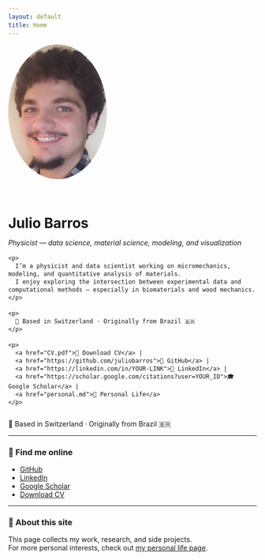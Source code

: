 ```yaml
---
layout: default
title: Home
---
```


<div style="display: flex; align-items: center; gap: 2rem; flex-wrap: wrap;">

  <img src="profile.jpeg" alt="Julio Barros" width="200" style="border-radius: 50%;">

  <div>
    <h1 style="margin-bottom: 0.2em;">Julio Barros</h1>
    <p><em>Physicist — data science, material science, modeling, and visualization</em></p>

    <p>
      I’m a physicist and data scientist working on micromechanics, modeling, and quantitative analysis of materials.  
      I enjoy exploring the intersection between experimental data and computational methods — especially in biomaterials and wood mechanics.
    </p>

    <p>
      📍 Based in Switzerland · Originally from Brazil 🇧🇷
    </p>

    <p>
      <a href="CV.pdf">📄 Download CV</a> |
      <a href="https://github.com/juliobarros">💼 GitHub</a> |
      <a href="https://linkedin.com/in/YOUR-LINK">🔗 LinkedIn</a> |
      <a href="https://scholar.google.com/citations?user=YOUR_ID">🎓 Google Scholar</a> |
      <a href="personal.md">🌿 Personal Life</a>
    </p>
  </div>
</div>


📍 Based in Switzerland · Originally from Brazil 🇧🇷  

---

### 🔗 Find me online
- [GitHub](https://github.com/juliobarros-BR)
- [LinkedIn](https://www.linkedin.com/in/julio-o-amando-de-barros-a80861129/)
- [Google Scholar](https://scholar.google.com/citations?user=0siqWoIAAAAJ&hl=en&oi=ao)
- [Download CV](CV.pdf)

---

### 💬 About this site
This page collects my work, research, and side projects.  
For more personal interests, check out [my personal life page](personal.md).
